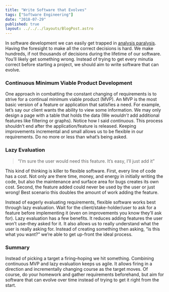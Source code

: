 ```yaml
---
title: "Write Software that Evolves"
tags: ["Software Engineering"]
date: "2018-07-29"
published: true
layout: ../../../layouts/BlogPost.astro
---
```


In software development we can easily get trapped in [analysis paralysis](https://en.wikipedia.org/wiki/Analysis_paralysis). Having the foresight to make all the correct decisions is hard. We make hundreds, if not thousands of decisions during the lifetime of our software. You’ll likely get something wrong. Instead of trying to get every minutia correct before starting a project, we should aim to write software that can evolve.

### Continuous Minimum Viable Product Development

One approach in combatting the constant changing of requirements is to strive for a continual minimum viable product (MVP). An MVP is the most basic version of a feature or application that satisfies a need. For example, let’s say our client wants the ability to view some information. We may only design a page with a table that holds the data (We _wouldn’t_ add additional features like filtering or graphs). Notice how I said _continuous_. This process shouldn’t end after the application/feature is released. Keeping improvements incremental and small allows us to be flexible in our requirements. Do no more or less than what’s being asked.

### Lazy Evaluation

> “I’m sure the user would need this feature. It’s easy, I’ll just add it”

This kind of thinking is killer to flexible software. First, every line of code has a cost. Not only are there time, money, and energy in initially writing the code, but also the maintenance and surface area for bugs creates its own cost. Second, the feature added could never be used by the user or just wrong! Best scenario this doubles the amount of work adding the feature.

Instead of eagerly evaluating requirements, flexible software works best through lazy evaluation. Wait for the client/stake-holder/user to ask for a feature before implementing it (even on improvements you know they’ll ask for). Lazy evaluation has a few benefits. It reduces adding features the user won’t use–they asked for it. It also allows us to really understand what the user is really asking for. Instead of creating something then asking, “is this what you want?” we’re able to get up-front the ideal process.

### Summary

Instead of picking a target a firing–hoping we hit something. Combining continuous MVP and lazy evaluation keeps us agile. It allows firing in a direction and incrementally changing course as the target moves. Of course, do your homework and gather requirements beforehand, but aim for software that can evolve over time instead of trying to get it right from the start.
